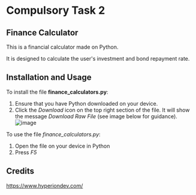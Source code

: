 # Compulsory Task 2 

## Finance Calculator 

This is a financial calculator made on Python.

It is designed to calculate the user's investment and bond repayment rate.

## Installation and Usage 

To install the file **finance_calculators.py**:
1. Ensure that you have Python downloaded on your device. 
2. Click the *Download* icon on the top right section of the file. It will show the message *Download Raw File* (see image below for guidance).
![image](https://github.com/georginapeters/finalCapstone/assets/157253067/25f8f29d-da61-413f-846a-f335f1aa3a28)

To use the file *finance_calculators.py*: 
1. Open the file on your device in Python
2. Press *F5*   

## Credits 
https://www.hyperiondev.com/
